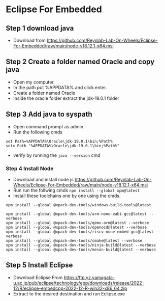 # Eclipse For Embedded

## Step 1 download java 
- Download from https://github.com/Reynlab-Lab-On-Wheels/Eclipse-For-Embedded/raw/main/node-v18.12.1-x64.msi

## Step 2 Create a folder named Oracle and copy java
- Open my computer.
- In the path put %APPDATA% and click enter.
- Create a folder named Oracle
- Inside the oracle folder extract the jdk-19.0.1 folder

## Step 3 Add java to syspath
- Open command prompt as admin.
- Run the following cmds
```
set Path=%APPDATA%\Oracle\jdk-19.0.1\bin;%Path%
setx Path "%APPDATA%\Oracle\jdk-19.0.1\bin;%Path%"
```
- verify by running the ```java --version``` cmd
### Step 4 Install Node 
- Download and install node js https://github.com/Reynlab-Lab-On-Wheels/Eclipse-For-Embedded/raw/main/node-v18.12.1-x64.msi
- Run run the follwing cmds ```npm install --global xpm@latest```
- Install these toolchains one by one using the cmds.
```
xpm install --global @xpack-dev-tools/windows-build-tools@latest

xpm install --global @xpack-dev-tools/arm-none-eabi-gcc@latest --verbose
xpm install --global @xpack-dev-tools/qemu-arm@latest --verbose
xpm install --global @xpack-dev-tools/openocd@latest --verbose
xpm install --global @xpack-dev-tools/riscv-none-embed-gcc@latest --verbose
xpm install --global @xpack-dev-tools/cmake@latest --verbose
xpm install --global @xpack-dev-tools/ninja-build@latest --verbose
xpm install --global @xpack-dev-tools/meson-build@latest --verbose
```

## Step 5 Install Eclipse
- Download Eclipse From https://ftp.yz.yamagata-u.ac.jp/pub/eclipse/technology/epp/downloads/release/2022-12/R/eclipse-embedcpp-2022-12-R-win32-x86_64.zip
- Extract to the desired destination and run Eclipse.exe
